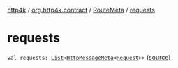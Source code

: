 [http4k](../../index.md) / [org.http4k.contract](../index.md) / [RouteMeta](index.md) / [requests](./requests.md)

# requests

`val requests: `[`List`](https://kotlinlang.org/api/latest/jvm/stdlib/kotlin.collections/-list/index.html)`<`[`HttpMessageMeta`](../-http-message-meta/index.md)`<`[`Request`](../../org.http4k.core/-request/index.md)`>>` [(source)](https://github.com/http4k/http4k/blob/master/http4k-contract/src/main/kotlin/org/http4k/contract/routeMeta.kt#L129)